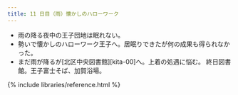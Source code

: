 ```yaml
---
title: 11 日目（雨）懐かしのハローワーク
---
```


* 雨の降る夜中の王子団地は眠れない。
* 勢いで懐かしのハローワーク王子へ。居眠りできたが何の成果も得られなかった。
* まだ雨が降るが[北区中央図書館][kita-00]へ。上着の処遇に悩む。
  終日図書館。王子富士そば、加賀浴場。

{% include libraries/reference.html %}
